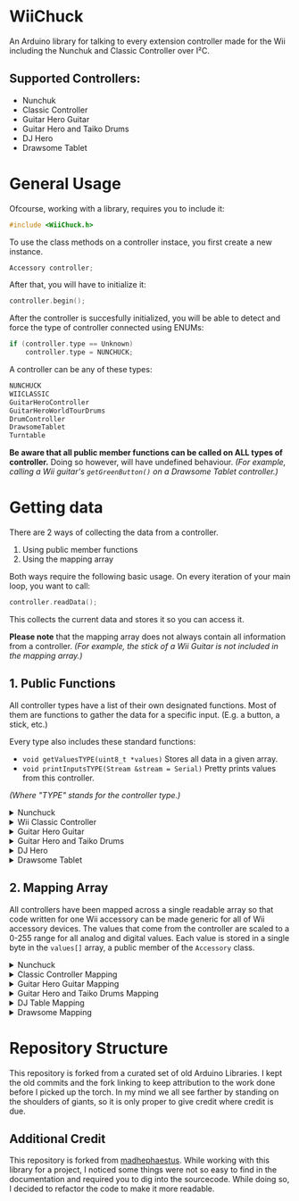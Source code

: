 # WiiChuck
An Arduino library for talking to every extension controller made for the Wii including the Nunchuk and Classic Controller over I²C.

## Supported Controllers:

* Nunchuk
* Classic Controller
* Guitar Hero Guitar
* Guitar Hero and Taiko Drums
* DJ Hero
* Drawsome Tablet

# General Usage

Ofcourse, working with a library, requires you to include it:
```C
#include <WiiChuck.h>
```
To use the class methods on a controller instace, you first create a new instance.
```C++
Accessory controller;
```
After that, you will have to initialize it:
```C++
controller.begin();
```
After the controller is succesfully initialized, you will be able to detect and force the type of controller connected using ENUMs:
```C++
if (controller.type == Unknown)
	controller.type = NUNCHUCK;
```
A controller can be any of these types:
```C++
NUNCHUCK
WIICLASSIC
GuitarHeroController
GuitarHeroWorldTourDrums
DrumController
DrawsomeTablet
Turntable
```
**Be aware that all public member functions can be called on ALL types of controller.**
Doing so however, will have undefined behaviour.
*(For example, calling a Wii guitar's ```getGreenButton()``` on a Drawsome Tablet controller.)*

# Getting data
There are 2 ways of collecting the data from a controller.
1. Using public member functions
2. Using the mapping array

Both ways require the following basic usage.
On every iteration of your main loop, you want to call:
```C++
controller.readData();
```
This collects the current data and stores it so you can access it.

**Please note** that the mapping array does not always contain all information from a controller.
*(For example, the stick of a Wii Guitar is not included in the mapping array.)*

## 1. Public Functions
All controller types have a list of their own designated functions.
Most of them are functions to gather the data for a specific input. (E.g. a button, a stick, etc.)

Every type also includes these standard functions:

 - ```void getValuesTYPE(uint8_t *values)``` Stores all data in a given array.
 - ```void printInputsTYPE(Stream &stream = Serial)``` Pretty prints values from this controller.

*(Where "TYPE" stands for the controller type.)*

<details>
	<summary>Nunchuck</summary>

	int getJoyX()
	int getJoyY()

	float getRollAngle()
	float getPitchAngle()

	int getAccelX()
	int getAccelY()
	int getAccelZ()

	boolean getButtonC()
	boolean getButtonZ()

	void getValuesNunchuck(uint8_t *values)
	void printInputsNunchuck(Stream &stream = Serial)
</details>

<details>
	<summary>Wii Classic Controller</summary>

	int getJoyXLeft();
	int getJoyXRight();
	int getJoyYLeft();
	int getJoyYRight();

	int getTriggerLeft();
	int getTriggerRight();

	int getPadRight();
	int getPadDown();
	int getPadUp();
	int getPadLeft();
	int getButtonX();
	int getButtonY();
	int getButtonA();
	int getButtonB();

	int getButtonMinus();
	int getButtonHome();
	int getButtonPlus();

	int getButtonZLeft();
	int getButtonZRight();

	void printInputsClassic(Stream &stream = Serial);
	void getValuesClassic(uint8_t *values);
</details>

<details>
	<summary>Guitar Hero Guitar</summary>

	int getStickXGuitar();
	int getStickYGuitar();

	int getPlusButtonGuitar();
	int getMinusButtonGuitar();

	int getGreenButton();
	int getRedButton();
	int getYellowButton();
	int getBlueButton();
	int getOrangeButton();

	int getStrumUp();
	int getStrumDown();
	int getWhammyBar();

	void printInputsGuitar(Stream &stream = Serial);
	void getValuesGuitar(uint8_t *values);
</details>

<details>
	<summary>Guitar Hero and Taiko Drums</summary>

	int getStickXDrums();
	int getStickYDrums();

	int getSoftnessDataFor();
	int getSoftness();
	int getHighHatDataFlag();
	int getSoftnessDataFlag();

	int getMinusButtonDrums();
	int getPlusButtonDrums();

	int getOrangeDrum();
	int getRedDrum();
	int getYellowDrum();
	int getGreenDrum();
	int getBlueDrumm();
	int getBassPedal();

	void printInputsDrums(Stream &stream = Serial);
	void getValuesDrums(uint8_t *values);
</details>

<details>
	<summary>DJ Hero</summary>

	int getCrossfadeSlider();
	int getEffectDial();

	int getStickX();
	int getStickY();

	int getRightDJTable();
	int getLeftDJTable();

	int getEuphoriaButton();
	int getPlusButton();
	int getMinusButton();

	int getLeftGreenButton();
	int getLeftRedButton();
	int getLeftBlueButton();
	int getRightGreenButton();
	int getRightRedButton();
	int getRightBlueButton();

	void printInputsDj(Stream &stream = Serial);
	void getValuesDj(uint8_t *values);
</details>

<details>
	<summary>Drawsome Tablet</summary>

	int getPenXPosition();
	int getPenYPosition();
	int getPenPressure();
	int getPenContact();

	void initBytesDrawsome();

	void printInputsDrawsome(Stream &stream = Serial);
	void getValuesDrawsome(uint8_t *values);
</details>


## 2. Mapping Array

All controllers have been mapped across a single readable array so that code written for one Wii accessory can be made generic for all of Wii accessory devices. The values that come from the controller are scaled to a 0-255 range for all analog and digital values. Each value is stored in a single byte in the ```values[]``` array, a public member of the ```Accessory``` class. 

<details>
	<summary>Nunchuck</summary>

	values[0] = map(getJoyX(), 0, 255, 0, 255);
	values[1] = map(getJoyY(), 0, 255, 0, 255);
	values[2] = map(getRollAngle(), 0, 1024, 0, 256);
	values[3] = map(getPitchAngle(), 0, 1024, 0, 256);
	values[4] = map(getAccelX(), 0, 1024, 0, 256);
	values[5] = map(getAccelY(), 0, 1024, 0, 256);

	values[6] = map(getAccelZ(), 0, 1024, 0, 256);
	values[7] = 0;
	values[8] = 0;
	values[9] = 0;
	values[10] = getButtonZ() ? 255 : 0;
	values[11] = getButtonC() ? 255 : 0;
	values[12] = 0;
	values[13] = 0;

	values[14] = 0;
	values[15] = 0;
	values[16] = 0;

	values[17] = 0;
	values[18] = 0;
</details>

<details>
	<summary>Classic Controller Mapping</summary>

	values[0] = map(getJoyXLeft(),0,64,0,256);
	values[1] = map(getJoyYLeft(),0,64,0,256);
	values[2] = map(getJoyXRight(),0,32,0,256);
	values[3] = map(getJoyYRight(),0,32,0,256);
	values[4] = 0;
	values[5] = 0;

	values[6] = getPadRight() ? 255 : (getPadLeft() ? 0 : 128);
	values[7] = getPadDown() ? 0:(getPadUp() ? 255 : 128);
	values[8] = getButtonX() ? 255 : 0;
	values[9] = getButtonY() ? 255 : 0;
	values[10] = getButtonZLeft() ? 255 : 0;
	values[11] = map(getTriggerLeft(), 0, 32, 0, 256);
	values[12] = getButtonA() ? 255 : 0;
	values[13] = getButtonB() ? 255 : 0;

	values[14] = getButtonMinus() ? 0 : (getButtonPlus() ? 255 : 128);
	values[15] = getButtonHome() ? 255 : 0;
	values[16] = 0;

	values[17] = map(getTriggerRight(), 0, 32, 0, 256);
	values[18] = getButtonZRight() ? 255 : 0;
</details>

<details>
	<summary>Guitar Hero Guitar Mapping</summary>

	values[0] = map(getWhammyBar(), 0, 255, 0, 256);
	values[1] = 0;
	values[2] = 0;
	values[3] = 0;
	values[4] = 0;
	values[5] = 0;

	values[6] = getPlusButtonGuitar() ? 255 : (getMinusButtonGuitar() ? 0 : 128);
	values[7] = getStrumUp() ? 255 : (getStrumDown() ? 0 : 128);
	values[8] = 0;
	values[9] = 0;
	values[10] = getGreenButton() ? 255 : 0;
	values[11] = getRedButton() ? 255 : 0;
	values[12] = getYellowButton() ? 255 : 0;
	values[13] = getBlueButton() ? 255 : 0;

	values[14] = getOrangeButton() ? 255 : 0;
	values[15] = getLeftGreenButton() ? 255: 0;
	values[16] = getButtonPlus() ? 255 : 0;

	values[17] = 0;
	values[18] = 0;
</details>

<details>
	<summary>Guitar Hero and Taiko Drums Mapping</summary>

	values[0] = map(getCrossfadeSlider(), 0, 255, 0, 256);
	values[1] = map(getEffectDial(), 0, 255, 0, 256);
	values[2] = map(getStickXGuitar(), 0, 255, 0, 256);
	values[3] = map(getStickYGuitar(), 0, 255, 0, 256);
	values[4] = map(getRightDJTable(), 0, 255, 0, 256);
	values[5] = map(getLeftDJTable(), 0, 255, 0, 256);

	values[6] = getPlusButtonGuitar() ? 255 : (getMinusButtonGuitar() ? 0 : 128);
	values[7] = getEuphoriaButton() ? 255 : 0;
	values[8] = 0;
	values[9] = 0;
	values[10] = getRightBlueButton() ? 255 : 0;
	values[11] = getRightRedButton() ? 255 : 0;
	values[12] = getRightGreenButton() ? 255 : 0;
	values[13] = getLeftBlueButton() ? 255 : 0;

	values[14] = getLeftRedButton() ? 255 : 0;
	values[15] = getLeftGreenButton() ? 255 : 0;
	values[16] = getButtonPlus() ? 255 : 0;

	values[17] = getButtonZLeft() ? 255 : 0;
	values[18] = getButtonZRight() ? 255 : 0;
</details>

<details>
	<summary>DJ Table Mapping</summary>

	values[0] = map(getCrossfadeSlider(), 0, 255, 0, 256);
	values[1] = map(getEffectDial(), 0, 255, 0, 256);
	values[2] = map(getStickX(), 0, 255, 0, 256);
	values[3] = map(getStickY(), 0, 255, 0, 256);
	values[4] = map(getRightDJTable(), 0, 255, 0, 256);
	values[5] = map(getLeftDJTable(), 0, 255, 0, 256);

	values[6] = getPlusButton() ? 255 : (getMinusButton() ? 0 : 128);
	values[7] = getEuphoriaButton() ? 255:0;
	values[8] = 0;
	values[9] = 0;
	values[10] = getRightBlueButton() ? 255 : 0;
	values[11] = getRightRedButton() ? 255 : 0;
	values[12] = getRightGreenButton() ? 255 : 0;
	values[13] = getLeftBlueButton() ? 255 : 0;

	values[14] = getLeftRedButton() ? 255 : 0;
	values[15] = getLeftGreenButton() ? 255 : 0;
	values[16] = getButtonPlus() ? 255 : 0;

	values[17] = getButtonZLeft() ? 255 : 0;
	values[18] = getButtonZRight() ? 255 : 0;
</details>

<details>
	<summary>Drawsome Mapping</summary>

	values[0] = map(getPenXPosition(), 0, 64, 0, 256);
	values[1] = map(getPenYPosition(), 0, 64, 0, 256);
	values[2] = map(getPenPressure(), 0, 32, 0, 256);
	values[3] = 0;
	values[4] = 0;
	values[5] = 0;

	values[6] = 0;
	values[7] = 0;
	values[8] = 0;
	values[9] = 0;
	values[10] = getPenContact() ? 255 : 0;
	values[11] = 0;
	values[12] = 0;
	values[13] = 0;

	values[14] = 0;
	values[15] = 0;
	values[16] = 0;

	values[17] = 0;
	values[18] = 0;
</details>

# Repository Structure 
This repository is forked from a curated set of old Arduino Libraries. I kept the old commits and the fork linking to keep attribution to the work done before I picked up the torch. In my mind we all see farther by standing on the shoulders of giants, so it is only proper to give credit where credit is due.

## Additional Credit
This repository is forked from [madhephaestus](https://github.com/madhephaestus/WiiChuck). While working with this library for a project, I noticed some things were not so easy to find in the documentation and required you to dig into the sourcecode. While doing so, I decided to refactor the code to make it more readable.